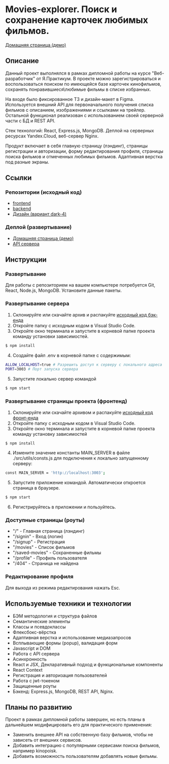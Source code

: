# Movies-explorer. Поиск и сохранение карточек любимых фильмов.

[ Домашняя страница (демо)](https://lifemovie.nomoreparties.co "https://lifemovie.nomoreparties.co")

## Описание

Данный проект выполнялся в рамках дипломной работы на курсе "Веб-разработчик" от Я.Практикум. 
В проекте можно зарегистрироваться и воспользоваться поиском по имеющейся базе карточек кинофильмов, сохранять понравившиеся\любимые фильмы в списке избранных.

На входе было фиксированное ТЗ и дизайн-макет в Figma. Используется внешний API для первоначального получения списка фильмов с описанием, изображениями и ссылками на трейлер. Остальной функционал реализован с использованием своей серверной части с БД и REST API. 

Стек технологий: React, Express.js, MongoDB. 
Деплой на серверных ресурсах Yandex.Cloud, веб-сервер Nginx.

Продукт включает в себя главную страницу (лэндинг), страницы регистрации и авторизации, форму редактирования профиля, страницы поиска фильмов и отмеченных любимых фильмов. 
Адаптивная верстка под разные экраны.

## Ссылки

### Репозитории (исходный код)

+ [frontend](https://github.com/losbojos/movies-explorer-frontend)
+ [backend](https://github.com/losbojos/movies-explorer-api)
+ [Дизайн (вариант dark-4)](https://www.figma.com/file/6FMWkB94wE7KTkcCgUXtnC/light-1?type=design&node-id=1-9662&mode=design&t=NGK34yb7P31H0KQj-0)

### Деплой (развертывание)

+ [Домашняя страница (демо)](https://lifemovie.nomoreparties.co)
+ [API сервера](https://api.lifemovie.nomoreparties.co)

## Инструкции

### Развертывание

Для работы с репозиторием на вашем компьютере потребуется Git, React, Node.js, MongoDB. Установите данные пакеты.

### Развертывание сервера

1. Склонируйте или скачайте архив и распакуйте [исходный код бэк-енда](https://github.com/losbojos/movies-explorer-api.git)
2. Откройте папку с исходным кодом в Visual Studio Code.
3. Откройте окно терминала и запустите в корневой папке проекта команду установки зависимостей.
```bash
$ npm install
```
4. Создайте файл .env в корневой папке с содержимым: 
```bash
ALLOW_LOCALHOST=true # Разрешить доступ к серверу с локального адреса
PORT=3003 # Порт запуска сервера
```
5. Запустите локально сервер командой 
```bash
$ npm start
```

### Развертывание страницы проекта (фронтенд)

1. Склонируйте или скачайте архивом и распакуйте [исходный код фронт-енда](https://github.com/losbojos/movies-explorer-frontend.git)
2. Откройте папку с исходным кодом в Visual Studio Code.
3. Откройте окно терминала и запустите в корневой папке проекта команду установку зависимостей
```bash
$ npm install
```
4. Измените значение константы MAIN_SERVER в файле ./src/utils/consts.js для подключения к локально запущенному серверу:  
```bash
const MAIN_SERVER = 'http://localhost:3003';
```
5. Запустите приложение командой. Автоматически откроется страница в браузере.
```bash
$ npm start
```
6. Регистрируйтесь в приложении и пользуйтесь.

### Доступные страницы (роуты)

+ "/"             - Главная страница (лэндинг)
+ "/signin"       - Вход (логин)
+ "/signup"       - Регистрация
+ "/movies"       - Список фильмов
+ "/saved-movies" - Сохраненные фильмы
+ "/profile"      - Профиль пользователя
+ "/404"          - Страница не найдена

### Редактирование профиля

Для выхода из режима редактирования нажать Esc.

## Используемые техники и технологии

+ БЭМ методология и структура файлов
+ Семантические элементы
+ Классы и псевдоклассы
+ Флексбокс-вёрстка
+ Адаптивная верстка и использование медиазапросов
+ Всплывающие формы (popup), валидация форм
+ Javascript и DOM
+ Работа с API сервера
+ Асинхронность
+ React и JSX, Декларативный подход и функциональные компоненты
+ React Context
+ Регистрация и авторизация пользователей
+ Работа с jwt-токеном
+ Защищенные роуты
+ Бэкенд: Express.js, MongoDB, REST API, Nginx.

## Планы по развитию
Проект в рамках дипломной работы завершен, но есть планы в дальнейшем модифицировать его для практического применения:
+ Заменить внешнее API на собственную базу фильмов, чтобы не зависеть от внешних сервисов.
+ Добавить интеграцию с популярными сервисами поиска фильмов, например kinopoisk.
+ Добавить возможность пользователям добавлять новые фильмы.
